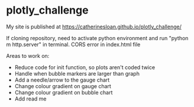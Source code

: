 # plotly_challenge
My site is published at https://catherinesloan.github.io/plotly_challenge/

If cloning repository, need to activate python environment and run "python m http.server" in terminal. CORS error in index.html file

Areas to work on:
- Reduce code for init function, so plots aren't coded twice
- Handle when bubble markers are larger than graph
- Add a needle/arrow to the gauge chart
- Change colour gradient on gauge chart
- Change colour gradient on bubble chart
- Add read me

